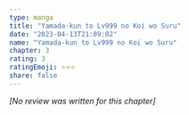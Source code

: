 ```yaml
---
type: manga
title: "Yamada-kun to Lv999 no Koi wo Suru"
date: "2023-04-13T21:09:02"
name: "Yamada-kun to Lv999 no Koi wo Suru"
chapter: 3
rating: 3
ratingEmoji: ⭐️⭐️⭐️
share: false
---
```


*[No review was written for this chapter]*
